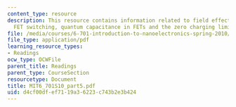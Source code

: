```yaml
---
content_type: resource
description: This resource contains information related to field effect transistors,
  FET switching, quantum capacitance in FETs and the zero charging limit.
file: /media/courses/6-701-introduction-to-nanoelectronics-spring-2010/d4cf00dfef7119a36223c743b2e3b424_MIT6_701S10_part5.pdf
file_type: application/pdf
learning_resource_types:
- Readings
ocw_type: OCWFile
parent_title: Readings
parent_type: CourseSection
resourcetype: Document
title: MIT6_701S10_part5.pdf
uid: d4cf00df-ef71-19a3-6223-c743b2e3b424
---
```

